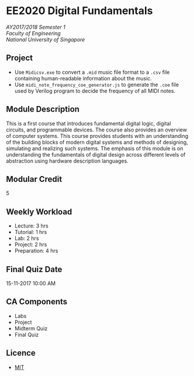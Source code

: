 # EE2020 Digital Fundamentals

_AY2017/2018 Semester 1_<br>
_Faculty of Engineering_<br>
_National University of Singapore_

## Project

* Use `Midicsv.exe` to convert a `.mid` music file format to a `.csv` file containing human-readable information about the music.
* Use `midi_note_frequency_coe_generator.js` to generate the `.coe` file used by Verilog program to decide the frequency of all MIDI notes.

## Module Description
This is a first course that introduces fundamental digital logic, digital circuits, and programmable devices. The course also provides an overview of computer systems. This course provides students with an understanding of the building blocks of modern digital systems and methods of designing, simulating and realizing such systems. The emphasis of this module is on understanding the fundamentals of digital design across different levels of abstraction using hardware description languages.

## Modular Credit
5

## Weekly Workload
- Lecture: 3 hrs
- Tutorial: 1 hrs
- Lab: 2 hrs
- Project: 2 hrs
- Preparation: 4 hrs

## Final Quiz Date
15-11-2017 10:00 AM

## CA Components
* Labs
* Project
* Midterm Quiz
* Final Quiz

## Licence

* [MIT](LICENSE)
